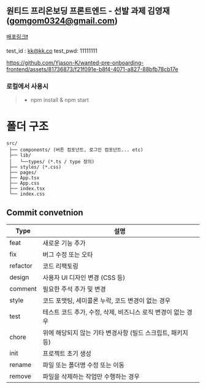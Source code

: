 ## 원티드 프리온보딩 프론트엔드 - 선발 과제 김영재 (gomgom0324@gmail.com)


[배포링크❗️](https://d3fou63o6mmw18.cloudfront.net/signin)

test_id : kk@kk.co
test_pwd: 11111111



https://github.com/Yjason-K/wanted-pre-onboarding-frontend/assets/81736873/f21f091e-b8f4-4071-a827-88bfb78cb17e




### 로컬에서 사용시
>  - npm install & npm start




# 폴더 구조
```
src/
 ├── components/ (버튼 컴포넌트, 로그인 컴포넌트... etc)
 ├── lib/
 │   └──types/ (*.ts / type 정의)
 ├── styles/ (*.css)
 ├── pages/
 ├── App.tsx
 ├── App.css
 ├── index.tsx
 └── index.css
```

## Commit convetnion

| Type       | 설명                                                         |
|------------|------------------------------------------------------------|
| feat       | 새로운 기능 추가                                             |
| fix        | 버그 수정 또는 오타                                          |
| refactor   | 코드 리팩토링                                                 |
| design     | 사용자 UI 디자인 변경 (CSS 등)                               |
| comment    | 필요한 주석 추가 및 변경                                      |
| style      | 코드 포맷팅, 세미콜론 누락, 코드 변경이 없는 경우              |
| test       | 테스트 코드 추가, 수정, 삭제, 비즈니스 로직 변경이 없는 경우 |
| chore      | 위에 해당되지 않는 기타 변경사항 (빌드 스크립트, 패키지 등) |
| init       | 프로젝트 초기 생성                                            |
| rename     | 파일 또는 폴더명 수정 또는 이동                                |
| remove     | 파일을 삭제하는 작업만 수행하는 경우                          |
